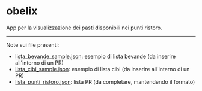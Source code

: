 # obelix
App per la visualizzazione dei pasti disponibili nei punti ristoro.

___
Note sui file presenti:
+ [lista_bevande_sample.json](lista_bevande_sample.json): esempio di lista bevande (da inserire all'interno di un PR)
+ [lista_cibi_sample.json](lista_cibi_sample.json): esempio di lista cibi (da inserire all'interno di un PR)
+ [lista_punti_ristoro.json](lista_punti_ristoro.json): lista PR (da completare, mantendendo il formato)

